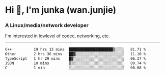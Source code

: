 
<h1 >Hi 👋, I'm junka (wan.junjie)</h1>
<h3 >A Linux/media/network developer</h3>


I'm interested in lowlevel of codec, networking, etc.


---

<!--START_SECTION:waka-->

```txt
C++          19 hrs 13 mins  ████████████████████▒░░░░   81.71 %
Other        2 hrs 36 mins   ██▓░░░░░░░░░░░░░░░░░░░░░░   11.10 %
TypeScript   1 hr 29 mins    █▓░░░░░░░░░░░░░░░░░░░░░░░   06.37 %
JSON         10 mins         ▒░░░░░░░░░░░░░░░░░░░░░░░░   00.74 %
C            1 min           ░░░░░░░░░░░░░░░░░░░░░░░░░   00.08 %
```

<!--END_SECTION:waka-->
